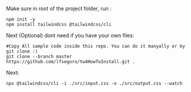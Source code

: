 Make sure in root of the project folder, run :
```
npm init -y
npm install tailwindcss @tailwindcss/cli

```
Next (Optional) dont need if you have your own files:
```
#Copy All sample code inside this repo. You can do it manyally or by git clone :)
git clone --branch master https://github.com/lfsegoro/tw4HowToInstall.git .
```
Next:
```
npx @tailwindcss/cli -i ./src/input.css -o ./src/output.css --watch
```
